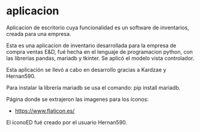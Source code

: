 # aplicacion
Aplicacion de escritorio cuya funcionalidad es un software de inventarios, creada para una empresa. 

Esta es una aplicacion de inventario desarrollada para la empresa de compra ventas E&D, fué hecha en el lenguaje de programacion python, con las librerías pandas, mariadb y tkinter. Se aplicó el modelo vista controlador.

Esta aplicación se llevó a cabo en desarrollo gracias a Kardzae y Hernan590.

Para instalar la librería mariadb se usa el comando:
pip install mariadb.

Página donde se extrajeron las imagenes para los íconos:
- https://www.flaticon.es/

El íconoED fué creado por el usuario Hernan590.
